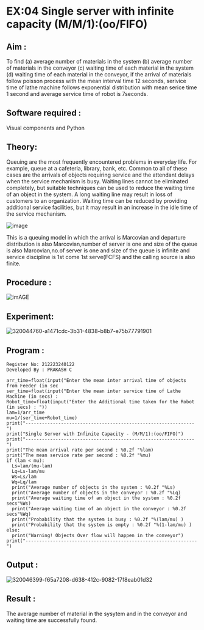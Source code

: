 # EX:04 Single server with infinite capacity (M/M/1):(oo/FIFO)
## Aim :
To find (a) average number of materials in the system (b) average number of materials in the conveyor (c) waiting time of each material in the system (d) waiting time of each material in the conveyor, if the arrival  of materials follow poisson process with the mean interval time 12 seconds, serivice time of lathe machine follows exponential distribution with mean serice time 1 second and average service time of robot is 7seconds.

## Software required :
Visual components and Python

## Theory:
Queuing are the most frequently encountered problems in everyday life. For example, queue at a cafeteria, library, bank, etc. Common to all of these cases are the arrivals of objects requiring service and the attendant delays when the service mechanism is busy. Waiting lines cannot be eliminated completely, but suitable techniques can be used to reduce the waiting time of an object in the system. A long waiting line may result in loss of customers to an organization. Waiting time can be reduced by providing additional service facilities, but it may result in an increase in the idle time of the service mechanism.

![image](1.png)

This is a queuing model in which the arrival is Marcovian and departure distribution is also Marcovian,number of server is one and size of the queue is also Marcovian,no.of server is one and size of the queue is infinite and service discipline is 1st come 1st serve(FCFS) and the calling source is also finite.

## Procedure :

![imAGE](2.png)



## Experiment:

![320044760-a1471cdc-3b31-4838-b8b7-e75b77791901](https://github.com/Prakash-Chandran/Single-server-infinite-capacity---Markov-Model/assets/147120899/a9b908d9-5708-468a-94f6-c975c0d7e15c)

 
## Program :
````
Register No: 212223240122
Developed By : PRAKASH C
````
````
arr_time=float(input("Enter the mean inter arrival time of objects from Feeder (in sec
ser_time=float(input("Enter the mean inter service time of Lathe Machine (in secs) :
Robot_time=float(input("Enter the Additional time taken for the Robot (in secs) : "))
lam=1/arr_time
mu=1/(ser_time+Robot_time)
print("--------------------------------------------------------------")
print("Single Server with Infinite Capacity - (M/M/1):(oo/FIFO)")
print("--------------------------------------------------------------")
print("The mean arrival rate per second : %0.2f "%lam)
print("The mean service rate per second : %0.2f "%mu)
if (lam < mu):
  Ls=lam/(mu-lam)
  Lq=Ls-lam/mu
  Ws=Ls/lam
  Wq=Lq/lam
  print("Average number of objects in the system : %0.2f "%Ls)
  print("Average number of objects in the conveyor : %0.2f "%Lq)
  print("Average waiting time of an object in the system : %0.2f secs"%Ws)
  print("Average waiting time of an object in the conveyor : %0.2f secs"%Wq)
  print("Probability that the system is busy : %0.2f "%(lam/mu) )
  print("Probability that the system is empty : %0.2f "%(1-lam/mu) )
else:
  print("Warning! Objects Over flow will happen in the conveyor")
print("---------------------------------------------------------------")
````

## Output :

 ![320046399-f65a7208-d638-412c-9082-17f8eab01d32](https://github.com/Prakash-Chandran/Single-server-infinite-capacity---Markov-Model/assets/147120899/a8d9f094-398c-4e8b-aa71-7e625346478a)


## Result :

The average number of material in the sysytem and in the conveyor and waiting time are successfully found.
